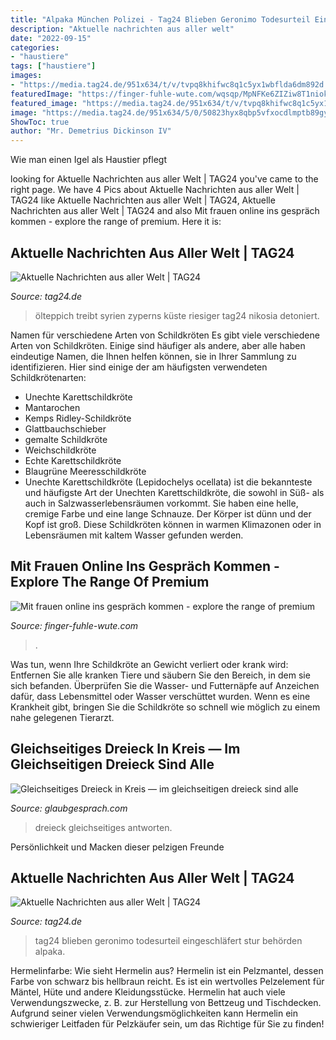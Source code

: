 ```yaml
---
title: "Alpaka München Polizei - Tag24 Blieben Geronimo Todesurteil Eingeschläfert Stur Behörden Alpaka"
description: "Aktuelle nachrichten aus aller welt"
date: "2022-09-15"
categories:
- "haustiere"
tags: ["haustiere"]
images:
- "https://media.tag24.de/951x634/t/v/tvpq8khifwc8q1c5yx1wbflda6dm892d.jpg"
featuredImage: "https://finger-fuhle-wute.com/wqsqp/MpNFKe6ZIZiw8T1niokHZgHaE8.jpg"
featured_image: "https://media.tag24.de/951x634/t/v/tvpq8khifwc8q1c5yx1wbflda6dm892d.jpg"
image: "https://media.tag24.de/951x634/5/0/50823hyx8qbp5vfxocdlmptb89gytrvf.jpg"
ShowToc: true
author: "Mr. Demetrius Dickinson IV"
---
```



Wie man einen Igel als Haustier pflegt

	

		
looking for Aktuelle Nachrichten aus aller Welt | TAG24 you've came to the right page. We have 4 Pics about Aktuelle Nachrichten aus aller Welt | TAG24 like Aktuelle Nachrichten aus aller Welt | TAG24, Aktuelle Nachrichten aus aller Welt | TAG24 and also Mit frauen online ins gespräch kommen - explore the range of premium. Here it is:
		
    
## Aktuelle Nachrichten Aus Aller Welt | TAG24

<img loading=lazy src="https://media.tag24.de/951x634/5/0/50823hyx8qbp5vfxocdlmptb89gytrvf.jpg" onerror="this.onerror=null;this.src='https://tse1.mm.bing.net/th?id=OIP.DFZjb2v0Jd8Vi-TjvC8mLQHaE8&amp;pid=15.1';" alt="Aktuelle Nachrichten aus aller Welt | TAG24">

_Source: tag24.de_

>ölteppich treibt syrien zyperns küste riesiger tag24 nikosia detoniert. 

	

Namen für verschiedene Arten von Schildkröten
Es gibt viele verschiedene Arten von Schildkröten. Einige sind häufiger als andere, aber alle haben eindeutige Namen, die Ihnen helfen können, sie in Ihrer Sammlung zu identifizieren. Hier sind einige der am häufigsten verwendeten Schildkrötenarten:
- Unechte Karettschildkröte
- Mantarochen
- Kemps Ridley-Schildkröte
- Glattbauchschieber
- gemalte Schildkröte
- Weichschildkröte
- Echte Karettschildkröte
- Blaugrüne Meeresschildkröte
 - Unechte Karettschildkröte (Lepidochelys ocellata) ist die bekannteste und häufigste Art der Unechten Karettschildkröte, die sowohl in Süß- als auch in Salzwasserlebensräumen vorkommt. Sie haben eine helle, cremige Farbe und eine lange Schnauze. Der Körper ist dünn und der Kopf ist groß. Diese Schildkröten können in warmen Klimazonen oder in Lebensräumen mit kaltem Wasser gefunden werden.

    
## Mit Frauen Online Ins Gespräch Kommen - Explore The Range Of Premium

<img loading=lazy src="https://finger-fuhle-wute.com/wqsqp/MpNFKe6ZIZiw8T1niokHZgHaE8.jpg" onerror="this.onerror=null;this.src='https://tse3.mm.bing.net/th?id=OIP.ZwtnkJwNNl9w1oI59oA6vQAAAA&amp;pid=15.1';" alt="Mit frauen online ins gespräch kommen - explore the range of premium">

_Source: finger-fuhle-wute.com_

>. 

	

Was tun, wenn Ihre Schildkröte an Gewicht verliert oder krank wird: Entfernen Sie alle kranken Tiere und säubern Sie den Bereich, in dem sie sich befanden. Überprüfen Sie die Wasser- und Futternäpfe auf Anzeichen dafür, dass Lebensmittel oder Wasser verschüttet wurden. Wenn es eine Krankheit gibt, bringen Sie die Schildkröte so schnell wie möglich zu einem nahe gelegenen Tierarzt.

    
## Gleichseitiges Dreieck In Kreis — Im Gleichseitigen Dreieck Sind Alle

<img loading=lazy src="https://glaubgesprach.com/ulwedw/CsAr7LZ5hYCwO2zr_WDZvgHaGi.jpg" onerror="this.onerror=null;this.src='https://tse1.mm.bing.net/th?id=OIP.aMOIv_pxwzpVCtL6zYcBGQAAAA&amp;pid=15.1';" alt="Gleichseitiges Dreieck in Kreis — im gleichseitigen dreieck sind alle">

_Source: glaubgesprach.com_

>dreieck gleichseitiges antworten. 

	

Persönlichkeit und Macken dieser pelzigen Freunde

    
## Aktuelle Nachrichten Aus Aller Welt | TAG24

<img loading=lazy src="https://media.tag24.de/951x634/t/v/tvpq8khifwc8q1c5yx1wbflda6dm892d.jpg" onerror="this.onerror=null;this.src='https://tse3.mm.bing.net/th?id=OIP.9nwRpi8K1AAO_0tqkEM3pAHaE8&amp;pid=15.1';" alt="Aktuelle Nachrichten aus aller Welt | TAG24">

_Source: tag24.de_

>tag24 blieben geronimo todesurteil eingeschläfert stur behörden alpaka. 

	

Hermelinfarbe: Wie sieht Hermelin aus?
Hermelin ist ein Pelzmantel, dessen Farbe von schwarz bis hellbraun reicht. Es ist ein wertvolles Pelzelement für Mäntel, Hüte und andere Kleidungsstücke. Hermelin hat auch viele Verwendungszwecke, z. B. zur Herstellung von Bettzeug und Tischdecken. Aufgrund seiner vielen Verwendungsmöglichkeiten kann Hermelin ein schwieriger Leitfaden für Pelzkäufer sein, um das Richtige für Sie zu finden!

